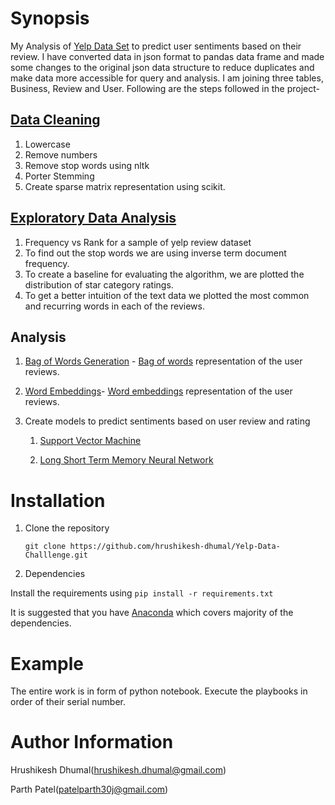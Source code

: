 # Synopsis
My  Analysis of [Yelp Data Set](https://www.yelp.com/dataset_challenge) to predict user sentiments based on their review. I have converted data in json format to pandas data frame and made some changes to the original json data structure to reduce duplicates and make data more accessible for query and analysis. I am joining three tables, Business, Review and User. Following are the steps followed in the project-

## [Data Cleaning](yelp_01dataCleaning.ipynb)
1.	Lowercase
2.	Remove numbers
3.	Remove stop words using nltk
4.	Porter Stemming
5.	Create sparse matrix representation using scikit.

## [Exploratory Data Analysis](yelp_02EDA.ipynb)
1.	Frequency vs Rank for a sample of yelp review dataset
2.	To find out the stop words we are using inverse term document frequency. 
3.	To create a baseline for evaluating the algorithm, we are plotted the distribution of star category ratings.
4.	To get a better intuition of the text data we plotted the most common and recurring words in each of the reviews.

## Analysis
1.	[Bag of Words Generation](yelp_03bagOfWords.ipynb) - [Bag of words](http://scikit-learn.org/stable/modules/generated/sklearn.feature_extraction.text.CountVectorizer.html) representation of the user reviews.
2.	[Word Embeddings](yelp_04word2vec)- [Word embeddings](https://radimrehurek.com/gensim/models/word2vec.html) representation of the user reviews.
3.	Create models to predict sentiments based on user review and rating
	
	1. [Support Vector Machine](yelp_06SVM.ipynb)
	
	2. [Long Short Term Memory Neural Network](yelp_06LSTM.ipynb)


# Installation
1. Clone the repository

	```
	git clone https://github.com/hrushikesh-dhumal/Yelp-Data-Challlenge.git
	```

2. Dependencies

Install the requirements using `pip install -r requirements.txt`

It is suggested that you have [Anaconda](https://www.continuum.io/downloads) which covers majority of the dependencies. 

# Example
The entire work is in form of python notebook. Execute the playbooks in order of their serial number.

# Author Information
Hrushikesh Dhumal(hrushikesh.dhumal@gmail.com)

Parth Patel(patelparth30j@gmail.com)